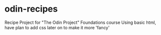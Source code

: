 # odin-recipes
Recipe Project for "The Odin Project" Foundations course
Using basic html, have plan to add css later on to make it more 'fancy'

